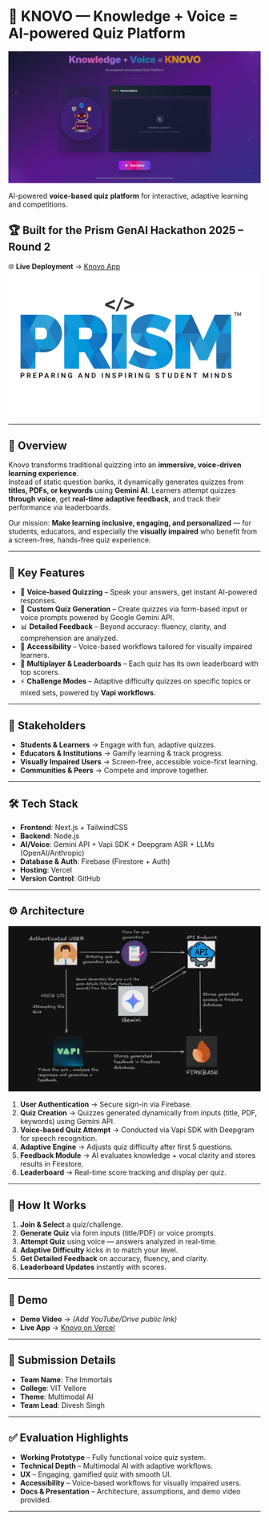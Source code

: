 # 🚀 KNOVO — Knowledge + Voice = AI-powered Quiz Platform  

![Knovo Logo](./public/demo.png)  

AI-powered **voice-based quiz platform** for interactive, adaptive learning and competitions.  

## 🏆 Built for the Prism GenAI Hackathon 2025 – Round 2  

🌐 **Live Deployment** → [Knovo App](https://knovo-dhlb.vercel.app)  
![Prism](./public/prism_logo.png)

---

## 🌟 Overview  

Knovo transforms traditional quizzing into an **immersive, voice-driven learning experience**.  
Instead of static question banks, it dynamically generates quizzes from **titles, PDFs, or keywords** using **Gemini AI**. Learners attempt quizzes **through voice**, get **real-time adaptive feedback**, and track their performance via leaderboards.  

Our mission: **Make learning inclusive, engaging, and personalized** — for students, educators, and especially the **visually impaired** who benefit from a screen-free, hands-free quiz experience.  

---

## 🎯 Key Features  

- 🎤 **Voice-based Quizzing** – Speak your answers, get instant AI-powered responses.  
- 📝 **Custom Quiz Generation** – Create quizzes via form-based input or voice prompts powered by Google Gemini API.
- 📊 **Detailed Feedback** – Beyond accuracy: fluency, clarity, and comprehension are analyzed.
- 👀 **Accessibility** – Voice-based workflows tailored for visually impaired learners.  
- 👥 **Multiplayer & Leaderboards** – Each quiz has its own leaderboard with top scorers.  
- ⚡ **Challenge Modes** – Adaptive difficulty quizzes on specific topics or mixed sets, powered by **Vapi workflows**.  

---

## 👥 Stakeholders  

- **Students & Learners** → Engage with fun, adaptive quizzes.  
- **Educators & Institutions** → Gamify learning & track progress.  
- **Visually Impaired Users** → Screen-free, accessible voice-first learning.  
- **Communities & Peers** → Compete and improve together.  

---

## 🛠️ Tech Stack  

- **Frontend**: Next.js + TailwindCSS  
- **Backend**: Node.js  
- **AI/Voice**: Gemini API + Vapi SDK + Deepgram ASR + LLMs (OpenAI/Anthropic)  
- **Database & Auth**: Firebase (Firestore + Auth)  
- **Hosting**: Vercel  
- **Version Control**: GitHub  

---

## ⚙️ Architecture  

![Architecture](./public/arch.jpg)  

1. **User Authentication** → Secure sign-in via Firebase.  
2. **Quiz Creation** → Quizzes generated dynamically from inputs (title, PDF, keywords) using Gemini API.  
3. **Voice-based Quiz Attempt** → Conducted via Vapi SDK with Deepgram for speech recognition.  
4. **Adaptive Engine** → Adjusts quiz difficulty after first 5 questions.  
5. **Feedback Module** → AI evaluates knowledge + vocal clarity and stores results in Firestore.  
6. **Leaderboard** → Real-time score tracking and display per quiz.  

---

## 📌 How It Works  

1. **Join & Select** a quiz/challenge.  
2. **Generate Quiz** via form inputs (title/PDF) or voice prompts.  
3. **Attempt Quiz** using voice — answers analyzed in real-time.  
4. **Adaptive Difficulty** kicks in to match your level.  
5. **Get Detailed Feedback** on accuracy, fluency, and clarity.  
6. **Leaderboard Updates** instantly with scores.  

---

## 🎥 Demo  

- **Demo Video** → *(Add YouTube/Drive public link)*  
- **Live App** → [Knovo on Vercel](https://knovo-dhlb.vercel.app)  

---

## 📂 Submission Details  

- **Team Name**: The Immortals  
- **College**: VIT Vellore  
- **Theme**: Multimodal AI  
- **Team Lead**: Divesh Singh  

---

## ✅ Evaluation Highlights  

- **Working Prototype** – Fully functional voice quiz system.  
- **Technical Depth** – Multimodal AI with adaptive workflows.  
- **UX** – Engaging, gamified quiz with smooth UI.  
- **Accessibility** – Voice-based workflows for visually impaired users.  
- **Docs & Presentation** – Architecture, assumptions, and demo video provided.  

---
